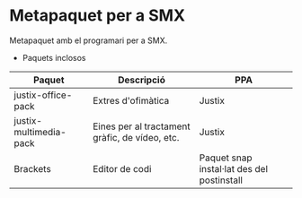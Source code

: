 # Metapaquet per a SMX

Metapaquet amb el programari per a SMX.

* Paquets inclosos

| Paquet | Descripció | PPA |
|-------|-----------|-------|
| justix-office-pack | Extres d'ofimàtica | Justix  |
| justix-multimedia-pack | Eines per al tractament gràfic, de vídeo, etc. | Justix |
| Brackets | Editor de codi | Paquet snap instal·lat des del postinstall |



